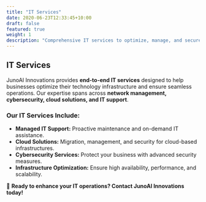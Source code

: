 ```yaml
---
title: "IT Services"
date: 2020-06-23T12:33:45+10:00
draft: false
featured: true
weight: 1
description: "Comprehensive IT services to optimize, manage, and secure your business technology."
---
```


## IT Services

JunoAI Innovations provides **end-to-end IT services** designed to help businesses optimize their technology infrastructure and ensure seamless operations. Our expertise spans across **network management, cybersecurity, cloud solutions, and IT support**.

### Our IT Services Include:

- **Managed IT Support:** Proactive maintenance and on-demand IT assistance.
- **Cloud Solutions:** Migration, management, and security for cloud-based infrastructures.
- **Cybersecurity Services:** Protect your business with advanced security measures.
- **Infrastructure Optimization:** Ensure high availability, performance, and scalability.

🚀 **Ready to enhance your IT operations? Contact JunoAI Innovations today!**
